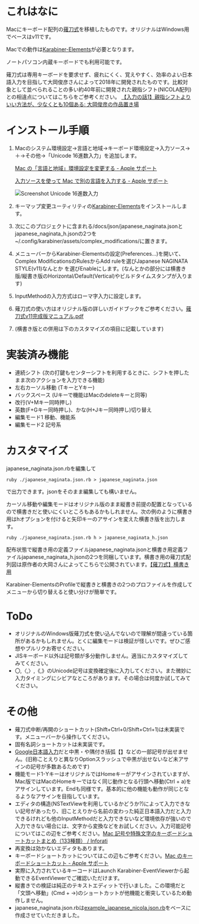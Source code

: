 # これはなに

Macにキーボード配列の[薙刀式](http://oookaworks.seesaa.net/article/456099128.html)を移植したものです。オリジナルはWindows用でベースはv11です。

Macでの動作は[Karabiner-Elements](https://pqrs.org/osx/karabiner/)が必要となります。

ノートパソコン内蔵キーボードでも利用可能です。

薙刀式は専用キーボードを要求せず、疲れにくく、覚えやすく、効率のよい日本語入力を目指して大岡俊彦さんによって2018年に開発されたものです。比較対象として並べられることの多い約40年前に開発された親指シフト(NICOLA配列)との相違点についてはこちらをご参考ください。
[【入力の話1】親指シフトよりいい方法が、少なくとも10個ある: 大岡俊彦の作品置き場](http://oookaworks.seesaa.net/article/456683570.html)

# インストール手順

1. Macのシステム環境設定→言語と地域→キーボード環境設定→入力ソース→＋→その他→「Unicode 16進数入力」を追加します。

   [Mac の「言語と地域」環境設定を変更する - Apple サポート](https://support.apple.com/ja-jp/guide/mac-help/intl163/mac )

   [入力ソースを使って Mac で別の言語を入力する - Apple サポート ](https://support.apple.com/ja-jp/guide/mac-help/mchlp1406/mac )

   ![Screenshot Unicode 16進数入力](https://pbs.twimg.com/media/EFkh70oUcAYOdNc?format=png)

2. キーマップ変更ユーティリティの[Karabiner-Elements](https://pqrs.org/osx/karabiner/)をインストールします。

3. 次にこのプロジェクトに含まれる/docs/json/japanese_naginata.jsonとjapanese_naginata_h.jsonの2つを~/.config/karabiner/assets/complex_modifications/に置きます。

4. メニューバーからKarabiner-Elementsの設定(Preferences...)を開いて、Complex ModificationsのRulesからAdd ruleを選びJapanese NAGINATA STYLE(v11)なんとか を選びEnableにします。(なんとかの部分には横書き版/縦書き版のHorizontal/Default(Vertical)やビルドタイムスタンプが入ります)

5. InputMethodの入力方式はローマ字入力に設定します。

6. 薙刀式の使い方はオリジナル版の詳しいガイドブックをご参考ください。[薙刀式v11完成版マニュアル.pdf](http://oookaworks.up.seesaa.net/image/E89699E58880E5BC8Fv11E5AE8CE68890E78988E3839EE3838BE383A5E382A2E383AB.pdf)

7. (横書き版との併用は下のカスタマイズの項目に記載しています)


# 実装済み機能

- 連続シフト (次の打鍵もセンターシフトを利用するときに、シフトを押したまま次のアクションを入力できる機能)
- 左右カーソル移動 (TキーとYキー)
- バックスペース (Uキーで機能はMacのdeleteキーと同等)
- 改行(V+Mキー同時押し)
- 英数(F+Gキー同時押し)、かな(H+Jキー同時押し)切り替え
- 編集モード1 移動、機能系
- 編集モード2 記号系

# カスタマイズ

japanese_naginata.json.rbを編集して

```
ruby ./japanese_naginata.json.rb > japanese_naginata.json
```

で出力できます。jsonをそのまま編集しても構いません。

カーソル移動や編集モードはオリジナル版のまま縦書き前提の配置となっているので横書きだと使いにくいところもあるかもしれません。次の例のように横書き用はhオプションを付けると矢印キーのアサインを変えた横書き版を出力します。
```
ruby ./japanese_naginata.json.rb h > japanese_naginata_h.json
```
配布状態で縦書き用の定義ファイルjapanese_naginata.jsonと横書き用定義ファイルjapanese_naginata_h.jsonの2つを同梱しています。横書き用の薙刀式配列図は原作者の大岡さんによってこちらで公開されています。[【薙刀式】横書き用](http://oookaworks.seesaa.net/article/467784995.html)

Karabiner-ElementsのProfileで縦書きと横書きの2つのプロファイルを作成してメニューから切り替えると使い分けが簡単です。

# ToDo

- オリジナルのWindows版薙刀式を使い込んでないので理解が間違っている箇所があるかもしれません。とくに編集モードは検証が怪しいです。ぜひご感想やプルリクお寄せください。
- JISキーボード以外は記号類が多分動作しません。適当にカスタマイズしてみてください。
- 〇,〈,〉,《,》のUnicode記号は変換確定後に入力してください。また微妙に入力タイミングにシビアなところがあります。その場合は何度か試してみてください。

# その他

- 薙刀式中断/再開のショートカット(Shift+Ctrl+0/Shift+Ctrl+1)は未実装です。メニューバーから操作してください。
- 固有名詞ショートカットは未実装です。
- [Google日本語入力](https://www.google.co.jp/ime/)だと中黒・や隅付き括弧【】などの一部記号が出せません。(旧称ことえりと異なりOptionスラッシュで中黒が出せないなど未アサインの記号が多数あるためです)
- 機能モード1-YキーはオリジナルではHomeキーがアサインされていますが、Mac版ではMacのHomeキーではなく同じ動作となる行頭へ移動(Ctrl + a)をアサインしています。Endも同様です。基本的に他の機能も動作が同じとなるようなアサインを目指しています。
- エディタの構造(NSTextViewを利用しているかどうか?)によって入力できない記号があったり、旧ことえりから名前の変わった純正日本語入力だと入力できるけれども他のInputMethodだと入力できないなど環境依存が強いので入力できない場合には、文字から変換などをお試しください。入力可能記号についてはこの辺をご参考ください。[Mac 記号や特殊文字のキーボードショートカットまとめ（133種類） / Inforati](http://inforati.jp/apple/mac-tips-techniques/system-hints/how-to-use-special-characters-and-symbols-keyboard-shortcut-with-macos.html)
- 再変換は効かないエディタもあります。
- キーボードショートカットについてはこの辺もご参考ください。[Mac のキーボードショートカット - Apple サポート](https://support.apple.com/ja-jp/HT201236)
- 実際に入力されているキーコードはLaunch Karabiner-EventViewerから起動できるEventViewerでご確認いただけます。
- 縦書きでの検証は純正のテキストエディットで行いました。この環境だと「文頭へ移動」(Cmd + →)のショートカットが他機能と衝突しているため動作しません。
- japanese_naginata.json.rbは[example_japanese_nicola.json.rb](https://github.com/pqrs-org/KE-complex_modifications/blob/master/src/json/example_japanese_nicola.json.rb)をベースに作成させていただきました。

